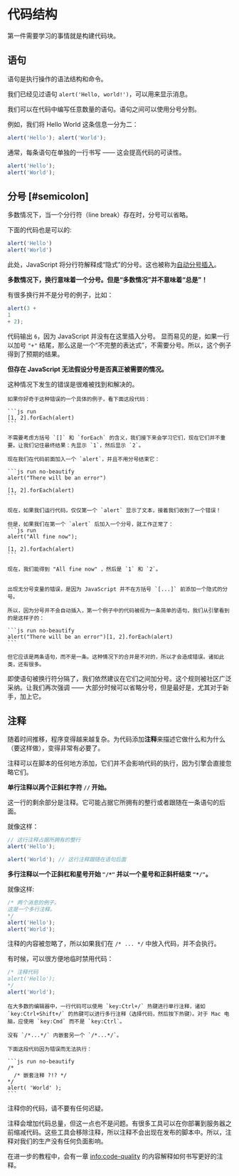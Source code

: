 # 代码结构

第一件需要学习的事情就是构建代码块。

## 语句

语句是执行操作的语法结构和命令。

我们已经见过语句 `alert('Hello, world!')`，可以用来显示消息。

我们可以在代码中编写任意数量的语句。语句之间可以使用分号分割。

例如，我们将 Hello World 这条信息一分为二：

```js run no-beautify
alert('Hello'); alert('World');
```

通常，每条语句在单独的一行书写 —— 这会提高代码的可读性。

```js run no-beautify
alert('Hello');
alert('World');
```

## 分号 [#semicolon]

多数情况下，当一个分行符（line break）存在时，分号可以省略。

下面的代码也是可以的:

```js run no-beautify
alert('Hello')
alert('World')
```

此处，JavaScript 将分行符解释成“隐式”的分号。这也被称为[自动分号插入](https://tc39.github.io/ecma262/#sec-automatic-semicolon-insertion)。

**多数情况下，换行意味着一个分号。但是“多数情况”并不意味着“总是”！**

有很多换行并不是分号的例子，比如：

```js run no-beautify
alert(3 +
1
+ 2);
```

代码输出 `6`，因为 JavaScript 并没有在这里插入分号。 显而易见的是，如果一行以加号 `"+"` 结尾，那么这是一个“不完整的表达式”，不需要分号。所以，这个例子得到了预期的结果。

**但存在 JavaScript 无法假设分号是否真正被需要的情况。**

这种情况下发生的错误是很难被找到和解决的。

````smart header="一个错误的例子"
如果你好奇于这种错误的一个具体的例子，看下面这段代码：

```js run
[1, 2].forEach(alert)
```

不需要考虑方括号 `[]` 和 `forEach` 的含义，我们接下来会学习它们，现在它们并不重要。让我们记住最终结果：先显示 `1`，然后显示 `2`。

现在我们在代码前面加入一个 `alert`，并且不用分号结束它：

```js run no-beautify
alert("There will be an error")

[1, 2].forEach(alert)
```

现在，如果我们运行代码，仅仅第一个 `alert` 显示了文本，接着我们收到了一个错误！

但是，如果我们在第一个 `alert` 后加入一个分号，就工作正常了：
```js run
alert("All fine now");

[1, 2].forEach(alert)
```

现在，我们能得到 "All fine now" ，然后是 `1` 和 `2`。


出现无分号变量的错误，是因为 JavaScript 并不在方括号 `[...]` 前添加一个隐式的分号。

所以，因为分号并不会自动插入，第一个例子中的代码被视为一条简单的语句，我们从引擎看到的是这样子的：

```js run no-beautify
alert("There will be an error")[1, 2].forEach(alert)
```

但它应该是两条语句，而不是一条。这种情况下的合并是不对的，所以才会造成错误。诸如此类，还有很多。
````

即使语句被换行符分隔了，我们依然建议在它们之间加分号。这个规则被社区广泛采纳。让我们再次强调 —— 大部分时候可以省略分号，但是最好是，尤其对于新手，加上它。

## 注释

随着时间推移，程序变得越来越复杂。为代码添加**注释**来描述它做什么和为什么（要这样做），变得非常有必要了。

注释可以在脚本的任何地方添加，它们并不会影响代码的执行，因为引擎会直接忽略它们。

**单行注释以两个正斜杠字符 `//` 开始。**

这一行的剩余部分是注释。它可能占据它所拥有的整行或者跟随在一条语句的后面。

就像这样：
```js run
// 这行注释占据所拥有的整行
alert('Hello');

alert('World'); // 这行注释跟随在语句后面
```

**多行注释以一个正斜杠和星号开始 <code>"/&#42;"</code> 并以一个星号和正斜杆结束 <code>"&#42;/"</code>。**

就像这样:

```js run
/* 两个消息的例子。
这是一个多行注释。
*/
alert('Hello');
alert('World');
```

注释的内容被忽略了，所以如果我们在 <code>/&#42; ... &#42;/</code> 中放入代码，并不会执行。

有时候，可以很方便地临时禁用代码：

```js run
/* 注释代码
alert('Hello');
*/
alert('World');
```

```smart header="使用热键！"
在大多数的编辑器中，一行代码可以使用 `key:Ctrl+/` 热键进行单行注释，诸如 `key:Ctrl+Shift+/` 的热键可以进行多行注释（选择代码，然后按下热键）。对于 Mac 电脑，应使用 `key:Cmd` 而不是 `key:Ctrl`。
```

````warn header="不支持注释嵌套！"
没有 `/*...*/` 内嵌套另一个 `/*...*/`。

下面这段代码因为错误而无法执行：

```js run no-beautify
/*
  /* 嵌套注释 ?!? */
*/
alert( 'World' );
```
````

注释你的代码，请不要有任何迟疑。

注释会增加代码总量，但这一点也不是问题。有很多工具可以在你部署到服务器之前缩减代码。这些工具会移除注释，所以注释不会出现在发布的脚本中。所以，注释对我们的生产没有任何负面影响。

在进一步的教程中，会有一章 <info:code-quality> 的内容解释如何书写更好的注释。
